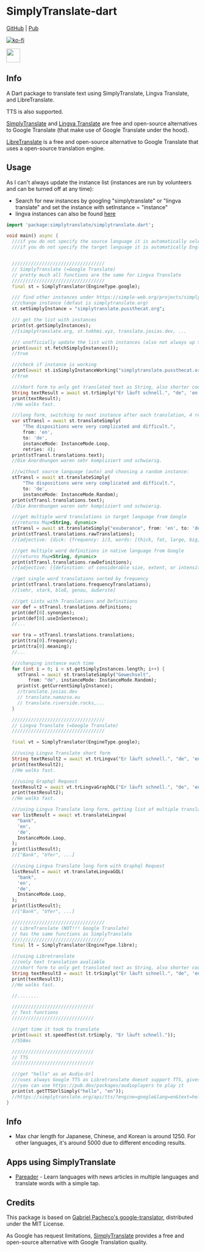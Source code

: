 # SimplyTranslate-dart

[GitHub](https://github.com/Persie0/SimplyTranslate-dart) | [Pub](https://pub.dev/packages/simplytranslate)

[![ko-fi](https://ko-fi.com/img/githubbutton_sm.svg)](https://ko-fi.com/marvinperzi#)

<a href="https://paypal.me/persie0"><img src="https://github.com/andreostrovsky/donate-with-paypal/raw/master/blue.svg" height="36"></a>

## Info
A Dart package to translate text using SimplyTranslate, Lingva Translate, and LibreTranslate. 

TTS is also supported.

[SimplyTranslate](https://codeberg.org/ManeraKai/simplytranslate) and [Lingva Translate](https://github.com/thedaviddelta/lingva-translate) are free and open-source alternatives to Google Translate (that make use of Google Translate under the hood).

[LibreTranslate](https://github.com/LibreTranslate/LibreTranslate) is a free and open-source alternative to Google Translate that uses a open-source translation engine.
## Usage 

As I can't always update the instance list (instances are run by volunteers and can be turned off at any time):
- Search for new instances by googling "simplytranslate" or "lingva translate" and set the instance with setInstance = "instance"
- lingva instances can also be found [here](https://github.com/thedaviddelta/lingva-translate?tab=readme-ov-file#instances)

```dart
import 'package:simplytranslate/simplytranslate.dart';

void main() async {
  ///if you do not specify the source language it is automatically selecting it depending on the text
  ///if you do not specify the target language it is automatically English


  //////////////////////////////////
  // SimplyTranslate (=Google Translate)
  // pretty much all functions are the same for Lingva Translate
  //////////////////////////////////
  final st = SimplyTranslator(EngineType.google);

  /// find other instances under https://simple-web.org/projects/simplytranslate.html
  ///change instance (defaut is simplytranslate.org)
  st.setSimplyInstance = "simplytranslate.pussthecat.org";

  /// get the list with instances
  print(st.getSimplyInstances);
  //[simplytranslate.org, st.tokhmi.xyz, translate.josias.dev, ...

  /// unofficially update the list with instances (also not always up to date)
  print(await st.fetchSimplyInstances());
  //true

  ///check if instance is working
  print(await st.isSimplyInstanceWorking("simplytranslate.pussthecat.org"));
  //true

  ///short form to only get translated text as String, also shorter code:
  String textResult = await st.trSimply("Er läuft schnell.", "de", 'en');
  print(textResult);
  //He walks fast.

  ///long form, switching to next instance after each translation, 4 retries if it fails (default 1)
  var stTransl = await st.translateSimply(
      "The dispositions were very complicated and difficult.",
      from: 'en',
      to: 'de',
      instanceMode: InstanceMode.Loop,
      retries: 4);
  print(stTransl.translations.text);
  //Die Anordnungen waren sehr kompliziert und schwierig.

  ///without source language (auto) and choosing a random instance:
  stTransl = await st.translateSimply(
      "The dispositions were very complicated and difficult.",
      to: 'de',
      instanceMode: InstanceMode.Random);
  print(stTransl.translations.text);
  //Die Anordnungen waren sehr kompliziert und schwierig.

  ///get multiple word translations in target language from Google
  ///returns Map<String, dynamic>
  stTransl = await st.translateSimply("exuberance", from: 'en', to: 'de');
  print(stTransl.translations.rawTranslations);
  //{adjective: {dick: {frequency: 1/3, words: [thick, fat, large, big, heavy, stout]}, faustdick: {frequency: 1/3,...

  ///get multiple word definitions in native language from Google
  ///returns Map<String, dynamic>
  print(stTransl.translations.rawDefinitions);
  //{adjective: [{definition: of considerable size, extent, or intensity., synonyms: {: [large, sizeable,...

  //get single word translations sorted by frequency
  print(stTransl.translations.frequencyTranslations);
  //[sehr, stark, bloß, genau, äußerste]

  ///get Lists with Translations and Definitions
  var def = stTransl.translations.definitions;
  print(def[0].synonyms);
  print(def[0].useInSentence);
  //...

  var tra = stTransl.translations.translations;
  print(tra[0].frequency);
  print(tra[0].meaning);
  //...

  ///changing instance each time
  for (int i = 0; i < st.getSimplyInstances.length; i++) {
    stTransl = await st.translateSimply("Gewechselt",
        from: "de", instanceMode: InstanceMode.Random);
    print(st.getCurrentSimplyInstance);
    //translate.josias.dev
    // translate.namazso.eu
    // translate.riverside.rocks,...
  }

  //////////////////////////////////
  // Lingva Translate (=Google Translate)
  //////////////////////////////////

  final vt = SimplyTranslator(EngineType.google);

  ///using Lingva Translate short form
  String textResult2 = await vt.trLingva("Er läuft schnell.", "de", 'en');
  print(textResult2);
  //He walks fast.

  ///using Graphql Request
  textResult2 = await vt.trLingvaGraphQL("Er läuft schnell.", "de", 'en');
  print(textResult2);
  //He walks fast.

  ///using Lingva Translate long form, getting list of multiple translations (only for words)
  var listResult = await vt.translateLingva(
    "bank",
    'en',
    'de',
    InstanceMode.Loop,
  );
  print(listResult);
  //["Bank", "Ufer", ...]

  ///using Lingva Translate long form with Graphql Request
  listResult = await vt.translateLingvaGQL(
    "bank",
    'en',
    'de',
    InstanceMode.Loop,
  );
  print(listResult);
  //["Bank", "Ufer", ...]

  //////////////////////////////////
  // LibreTranslate (NOT!!! Google Translate)
  // has the same functions as SimplyTranslate
  //////////////////////////////////
  final lt = SimplyTranslator(EngineType.libre);

  ///using Libretranslate
  ///only text translation avaliable
  ///short form to only get translated text as String, also shorter code:
  String textResult3 = await lt.trSimply("Er läuft schnell.", "de", 'en');
  print(textResult3);
  //He walks fast.

  //........

  //////////////////////////////
  // Test functions
  //////////////////////////////

  ///get time it took to translate
  print(await st.speedTest(st.trSimply, "Er läuft schnell."));
  //558ms

  //////////////////////////////
  // TTS
  //////////////////////////////

  ///get "hello" as an Audio-Url
  ///uses always Google TTS as Libretranslate doesnt support TTS, gives same result
  ///you can use https://pub.dev/packages/audioplayers to play it
  print(st.getTTSUrlSimply("hello", "en"));
  //https://simplytranslate.org/api/tts/?engine=google&lang=en&text=hello
}

```

## Info
- Max char length for Japanese, Chinese, and Korean is around 1250. For other languages, it's around 5000 due to different encoding results.

## Apps using SimplyTranslate
- [Pareader](https://play.google.com/store/apps/details?id=at.austriao.pareader) - Learn languages with news articles in multiple languages and translate words with a simple tap.

## Credits
This package is based on [Gabriel Pacheco's google-translator](https://github.com/gabrielpacheco23/google-translator), distributed under the MIT License.

As Google has request limitations, [SimplyTranslate](https://simplytranslate.org/) provides a free and open-source alternative with Google Translation quality.